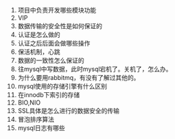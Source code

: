 1. 项目中负责开发哪些模块功能
2. VIP
3. 数据传输的安全性是如何保证的
4. 认证是怎么做的
5. 认证之后后面会做哪些操作
6. 保活机制，心跳
7. 数据的一致性怎么保证的
8. 往mysql中写数据，此时mysql宕机了。关机了，怎么办。
9. 为什么要用rabbitmq，有没有了解过其他的。
10. mysql使用的存储引擎有什么区别
11. 在innodb下索引的存储
12. BIO,NIO
13. SSL具体是怎么进行的数据安全的传输
14. 冒泡排序算法
15. mysql日志有哪些
